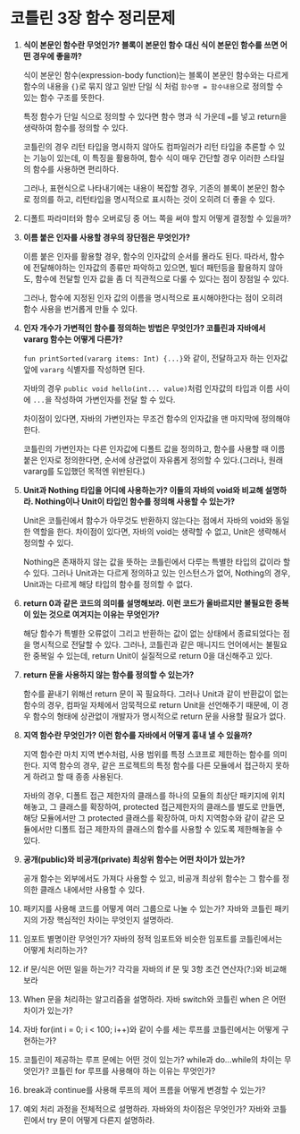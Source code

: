 # 코틀린 3장 함수 정리문제

1. **식이 본문인 함수란 무엇인가? 블록이 본문인 함수 대신 식이 본문인 함수를 쓰면 어떤 경우에 좋을까?**

   식이 본문인 함수(expression-body function)는 블록이 본문인 함수와는 다르게 함수의 내용을 `{}`로 묶지 않고 일반 단일 식 처럼 `함수명 = 함수내용`으로 정의할 수 있는 함수 구조를 뜻한다.

   특정 함수가 단일 식으로 정의할 수 있다면 함수 명과 식 가운데 `=`를 넣고 return을 생략하여 함수를 정의할 수 있다.

   코틀린의 경우 리턴 타입을 명시하지 않아도 컴파일러가 리턴 타입을 추론할 수 있는 기능이 있는데, 이 특징을 활용하여, 함수 식이 매우 간단할 경우 이러한 스타일의 함수를 사용하면 편리하다.

   그러나, 표현식으로 나타내기에는 내용이 복잡할 경우, 기존의 블록이 본문인 함수로 정의를 하고, 리턴타입을 명시적으로 표시하는 것이 오히려 더 좋을 수 있다.

2. 디폴트 파라미터와 함수 오버로딩 중 어느 쪽을 써야 할지 어떻게 결정할 수 있을까?

3. **이름 붙은 인자를 사용할 경우의 장단점은 무엇인가?**

   이름 붙은 인자를 활용할 경우, 함수의 인자값의 순서를 몰라도 된다. 따라서, 함수에 전달해야하는 인자값의 종류만 파악하고 있으면, 빌더 패턴등을 활용하지 않아도, 함수에 전달할 인자 값을 좀 더 직관적으로 다룰 수 있다는 점이 장점일 수 있다.

   그러나, 함수에 지정된 인자 값의 이름을 명시적으로 표시해야한다는 점이 오히려 함수 사용을 번거롭게 만들 수 있다.

4. **인자 개수가 가변적인 함수를 정의하는 방법은 무엇인가? 코틀린과 자바에서 vararg 함수는 어떻게 다른가?**

   `fun printSorted(vararg items: Int) {...}`와 같이, 전달하고자 하는 인자값 앞에 `vararg` 식별자를 작성하면 된다.

   자바의 경우 `public void hello(int... value)`처럼 인자값의 타입과 이름 사이에 `...`을 작성하여 가변인자를 전달 할 수 있다.

   차이점이 있다면, 자바의 가변인자는 무조건 함수의 인자값을 맨 마지막에 정의해야 한다.

   코틀린의 가변인자는 다른 인자값에 디폴트 값을 정의하고, 함수를 사용할 때 이름 붙은 인자로 정의한다면, 순서에 상관없이 자유롭게 정의할 수 있다.(그러나, 원래 vararg를 도입했던 목적엔 위반된다.)

5. **Unit과 Nothing 타입을 어디에 사용하는가? 이들의 자바의 void와 비교해 설명하라. Nothing이나 Unit이 타입인 함수를 정의해 사용할 수 있는가?**

   Unit은 코틀린에서 함수가 아무것도 반환하지 않는다는 점에서 자바의 void와 동일한 역할을 한다. 차이점이 있다면, 자바의 void는 생략할 수 없고, Unit은 생략해서 정의할 수 있다.

   Nothing은 존재하지 않는 값을 뜻하는 코틀린에서 다루는 특별한 타입의 값이라 할 수 있다. 그러나 Unit과는 다르게 정의하고 있는 인스턴스가 없어, Nothing의 경우, Unit과는 다르게 해당 타입의 함수를 정의할 수 없다.

6. **return 0과 같은 코드의 의미를 설명해보라. 이런 코드가 올바르지만 불필요한 중복이 있는 것으로 여겨지는 이유는 무엇인가?**

   해당 함수가 특별한 오류없이 그리고 반환하는 값이 없는 상태에서 종료되었다는 점을 명시적으로 전달할 수 있다. 그러나, 코틀린과 같은 매니지드 언어에서는 불필요한 중복일 수 있는데, return Unit이 실질적으로 return 0을 대신해주고 있다.

7. **return 문을 사용하지 않는 함수를 정의할 수 있는가?**

   함수를 끝내기 위해선 return 문이 꼭 필요하다. 그러나 Unit과 같이 반환값이 없는 함수의 경우, 컴파일 자체에서 암묵적으로 return Unit을 선언해주기 때문에, 이 경우 함수의 형태에 상관없이 개발자가 명시적으로 return 문을 사용할 필요가 없다.

8. **지역 함수란 무엇인가? 이런 함수를 자바에서 어떻게 흉내 낼 수 있을까?**

   지역 함수란 마치 지역 변수처럼, 사용 범위를 특정 스코프로 제한하는 함수를 의미한다. 지역 함수의 경우, 같은 프로젝트의 특정 함수를 다른 모듈에서  접근하지 못하게 하려고 할 때 종종 사용된다.

   자바의 경우, 디폴트 접근 제한자의 클래스를 하나의 모듈의 최상단 패키지에 위치해놓고, 그 클래스를 확장하여, protected 접근제한자의 클래스를 별도로 만들면, 해당 모듈에서만 그 protected 클래스를 확장하여, 마치 지역함수와 같이 같은 모듈에서만 디폴트 접근 제한자의 클래스의 함수를 사용할 수 있도록 제한해놓을 수 있다.

9. **공개(public)와 비공개(private) 최상위 함수는 어떤 차이가 있는가?**

   공개 함수는 외부에서도 가져다 사용할 수 있고, 비공개 최상위 함수는 그 함수를 정의한 클래스 내에서만 사용할 수 있다.

10. 패키지를 사용해 코드를 어떻게 여러 그룹으로 나눌 수 있는가? 자바와 코틀린 패키지의 가장 핵심적인 차이는 무엇인지 설명하라.

11. 임포트 별명이란 무엇인가? 자바의 정적 임포트와 비슷한 임포트를 코틀린에서는 어떻게 처리하는가?

12. if 문/식은 어떤 일을 하는가? 각각을 자바의 if 문 및 3항 조건 연산자(?:)와 비교해보라

13. When 문을 처리하는 알고리즘을 설명하라. 자바 switch와 코틀린 when 은 어떤 차이가 있는가?

14. 자바 for(int i = 0; i < 100;  i++)와 같이 수를 세는 루프를 코틀린에서는 어떻게 구현하는가?

15. 코틀린이 제공하는 루프 문에는 어떤 것이 있는가? while과 do...while의 차이는 무엇인가? 코틀린 for 루프를 사용해야 하는 이유는 무엇인가?

16. break과 continue를 사용해 루프의 제어 프름을 어떻게 변경할 수 있는가?

17. 예외 처리 과정을 전체적으로 설명하라. 자바와의 차이점은 무엇인가? 자바와 코틀린에서 try 문이 어떻게 다른지 설명하라.


